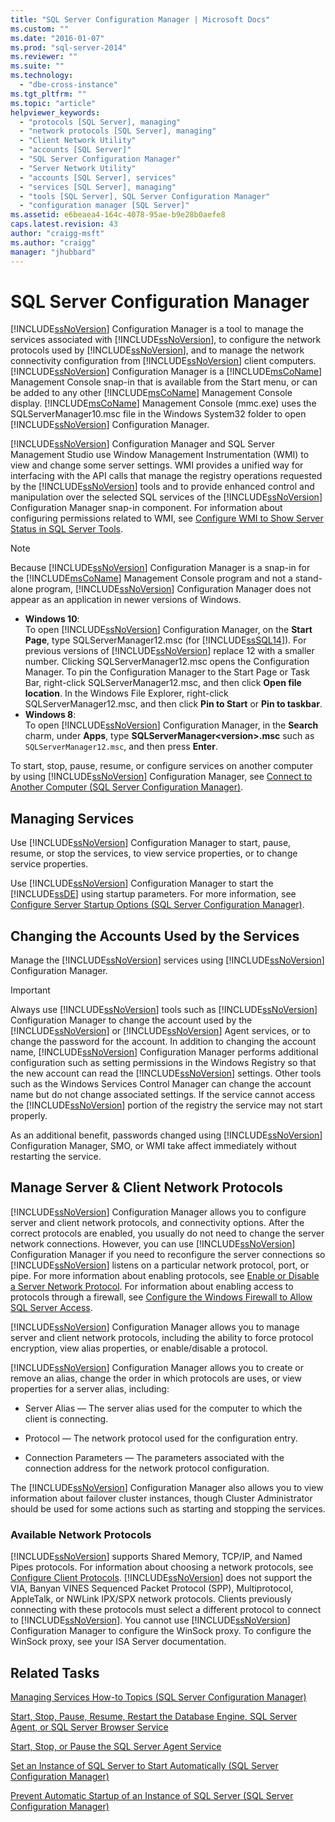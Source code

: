 ```yaml
---
title: "SQL Server Configuration Manager | Microsoft Docs"
ms.custom: ""
ms.date: "2016-01-07"
ms.prod: "sql-server-2014"
ms.reviewer: ""
ms.suite: ""
ms.technology: 
  - "dbe-cross-instance"
ms.tgt_pltfrm: ""
ms.topic: "article"
helpviewer_keywords: 
  - "protocols [SQL Server], managing"
  - "network protocols [SQL Server], managing"
  - "Client Network Utility"
  - "accounts [SQL Server]"
  - "SQL Server Configuration Manager"
  - "Server Network Utility"
  - "accounts [SQL Server], services"
  - "services [SQL Server], managing"
  - "tools [SQL Server], SQL Server Configuration Manager"
  - "configuration manager [SQL Server]"
ms.assetid: e6beaea4-164c-4078-95ae-b9e28b0aefe8
caps.latest.revision: 43
author: "craigg-msft"
ms.author: "craigg"
manager: "jhubbard"
---
```

# SQL Server Configuration Manager
  [!INCLUDE[ssNoVersion](../includes/ssnoversion-md.md)] Configuration Manager is a tool to manage the services associated with [!INCLUDE[ssNoVersion](../includes/ssnoversion-md.md)], to configure the network protocols used by [!INCLUDE[ssNoVersion](../includes/ssnoversion-md.md)], and to manage the network connectivity configuration from [!INCLUDE[ssNoVersion](../includes/ssnoversion-md.md)] client computers. [!INCLUDE[ssNoVersion](../includes/ssnoversion-md.md)] Configuration Manager is a [!INCLUDE[msCoName](../includes/msconame-md.md)] Management Console snap-in that is available from the Start menu, or can be added to any other [!INCLUDE[msCoName](../includes/msconame-md.md)] Management Console display. [!INCLUDE[msCoName](../includes/msconame-md.md)] Management Console (mmc.exe) uses the SQLServerManager10.msc file in the Windows System32 folder to open [!INCLUDE[ssNoVersion](../includes/ssnoversion-md.md)] Configuration Manager.  
  
 [!INCLUDE[ssNoVersion](../includes/ssnoversion-md.md)] Configuration Manager and SQL Server Management Studio use Window Management Instrumentation (WMI) to view and change some server settings. WMI provides a unified way for interfacing with the API calls that manage the registry operations requested by the [!INCLUDE[ssNoVersion](../includes/ssnoversion-md.md)] tools and to provide enhanced control and manipulation over the selected SQL services of the [!INCLUDE[ssNoVersion](../includes/ssnoversion-md.md)] Configuration Manager snap-in component. For information about configuring permissions related to WMI, see [Configure WMI to Show Server Status in SQL Server Tools](../database-engine/configure-wmi-to-show-server-status-in-sql-server-tools.md).  
  
> [!NOTE]  
>  Because [!INCLUDE[ssNoVersion](../includes/ssnoversion-md.md)] Configuration Manager is a snap-in for the [!INCLUDE[msCoName](../includes/msconame-md.md)] Management Console program and not a stand-alone program, [!INCLUDE[ssNoVersion](../includes/ssnoversion-md.md)] Configuration Manager does not appear as an application in newer versions of Windows.  
>   
>  -   **Windows 10**:  
>          To open [!INCLUDE[ssNoVersion](../includes/ssnoversion-md.md)] Configuration Manager, on the **Start Page**, type SQLServerManager12.msc (for [!INCLUDE[ssSQL14](../includes/sssql14-md.md)]). For previous versions of [!INCLUDE[ssNoVersion](../includes/ssnoversion-md.md)] replace 12 with a smaller number. Clicking SQLServerManager12.msc opens the Configuration Manager. To pin the Configuration Manager to the Start Page or Task Bar, right-click SQLServerManager12.msc, and then click **Open file location**. In the Windows File Explorer, right-click SQLServerManager12.msc, and then click **Pin to Start** or **Pin to taskbar**.  
> -   **Windows 8**:  
>          To open [!INCLUDE[ssNoVersion](../includes/ssnoversion-md.md)] Configuration Manager, in the **Search** charm, under **Apps**, type **SQLServerManager\<version>.msc** such as `SQLServerManager12.msc`, and then press **Enter**.  
  
 To start, stop, pause, resume, or configure services on another computer by using [!INCLUDE[ssNoVersion](../includes/ssnoversion-md.md)] Configuration Manager, see [Connect to Another Computer &#40;SQL Server Configuration Manager&#41;](../database-engine/configure-windows/scm-services-connect-to-another-computer.md).  
  
## Managing Services  
 Use [!INCLUDE[ssNoVersion](../includes/ssnoversion-md.md)] Configuration Manager to start, pause, resume, or stop the services, to view service properties, or to change service properties.  
  
 Use [!INCLUDE[ssNoVersion](../includes/ssnoversion-md.md)] Configuration Manager to start the [!INCLUDE[ssDE](../includes/ssde-md.md)] using startup parameters.  For more information, see [Configure Server Startup Options &#40;SQL Server Configuration Manager&#41;](../database-engine/configure-windows/scm-services-configure-server-startup-options.md).  
  
## Changing the Accounts Used by the Services  
 Manage the [!INCLUDE[ssNoVersion](../includes/ssnoversion-md.md)] services using [!INCLUDE[ssNoVersion](../includes/ssnoversion-md.md)] Configuration Manager.  
  
> [!IMPORTANT]  
>  Always use [!INCLUDE[ssNoVersion](../includes/ssnoversion-md.md)] tools such as [!INCLUDE[ssNoVersion](../includes/ssnoversion-md.md)] Configuration Manager to change the account used by the [!INCLUDE[ssNoVersion](../includes/ssnoversion-md.md)] or [!INCLUDE[ssNoVersion](../includes/ssnoversion-md.md)] Agent services, or to change the password for the account. In addition to changing the account name, [!INCLUDE[ssNoVersion](../includes/ssnoversion-md.md)] Configuration Manager performs additional configuration such as setting permissions in the Windows Registry so that the new account can read the [!INCLUDE[ssNoVersion](../includes/ssnoversion-md.md)] settings. Other tools such as the Windows Services Control Manager can change the account name but do not change associated settings. If the service cannot access the [!INCLUDE[ssNoVersion](../includes/ssnoversion-md.md)] portion of the registry the service may not start properly.  
  
 As an additional benefit, passwords changed using [!INCLUDE[ssNoVersion](../includes/ssnoversion-md.md)] Configuration Manager, SMO, or WMI take affect immediately without restarting the service.  
  
## Manage Server & Client Network Protocols  
 [!INCLUDE[ssNoVersion](../includes/ssnoversion-md.md)] Configuration Manager allows you to configure server and client network protocols, and connectivity options. After the correct protocols are enabled, you usually do not need to change the server network connections. However, you can use [!INCLUDE[ssNoVersion](../includes/ssnoversion-md.md)] Configuration Manager if you need to reconfigure the server connections so [!INCLUDE[ssNoVersion](../includes/ssnoversion-md.md)] listens on a particular network protocol, port, or pipe. For more information about enabling protocols, see [Enable or Disable a Server Network Protocol](../database-engine/configure-windows/enable-or-disable-a-server-network-protocol.md). For information about enabling access to protocols through a firewall, see [Configure the Windows Firewall to Allow SQL Server Access](../sql-server/install/configure-the-windows-firewall-to-allow-sql-server-access.md).  
  
 [!INCLUDE[ssNoVersion](../includes/ssnoversion-md.md)] Configuration Manager allows you to manage server and client network protocols, including the ability to force protocol encryption, view alias properties, or enable/disable a protocol.  
  
 [!INCLUDE[ssNoVersion](../includes/ssnoversion-md.md)] Configuration Manager allows you to create or remove an alias, change the order in which protocols are uses, or view properties for a server alias, including:  
  
-   Server Alias — The server alias used for the computer to which the client is connecting.  
  
-   Protocol — The network protocol used for the configuration entry.  
  
-   Connection Parameters — The parameters associated with the connection address for the network protocol configuration.  
  
 The [!INCLUDE[ssNoVersion](../includes/ssnoversion-md.md)] Configuration Manager also allows you to view information about failover cluster instances, though Cluster Administrator should be used for some actions such as starting and stopping the services.  
  
### Available Network Protocols  
 [!INCLUDE[ssNoVersion](../includes/ssnoversion-md.md)] supports Shared Memory, TCP/IP, and Named Pipes protocols. For information about choosing a network protocols, see [Configure Client Protocols](../database-engine/configure-windows/configure-client-protocols.md). [!INCLUDE[ssNoVersion](../includes/ssnoversion-md.md)] does not support the VIA, Banyan VINES Sequenced Packet Protocol (SPP), Multiprotocol, AppleTalk, or NWLink IPX/SPX network protocols. Clients previously connecting with these protocols must select a different protocol to connect to [!INCLUDE[ssNoVersion](../includes/ssnoversion-md.md)]. You cannot use [!INCLUDE[ssNoVersion](../includes/ssnoversion-md.md)] Configuration Manager to configure the WinSock proxy. To configure the WinSock proxy, see your ISA Server documentation.  
  
## Related Tasks  
 [Managing Services How-to Topics &#40;SQL Server Configuration Manager&#41;](../database-engine/configure-windows/sql-server-configuration-manager.md)  
  
 [Start, Stop, Pause, Resume, Restart the Database Engine, SQL Server Agent, or SQL Server Browser Service](../database-engine/configure-windows/start-stop-pause-resume-restart-sql-server-services.md)  
  
 [Start, Stop, or Pause the SQL Server Agent Service](../database-engine/start-stop-or-pause-the-sql-server-agent-service.md)  
  
 [Set an Instance of SQL Server to Start Automatically &#40;SQL Server Configuration Manager&#41;](../database-engine/configure-windows/scm-services-set-an-instance-to-start-automatically.md)  
  
 [Prevent Automatic Startup of an Instance of SQL Server &#40;SQL Server Configuration Manager&#41;](../database-engine/configure-windows/scm-services-prevent-automatic-startup-of-an-instance.md)  
  
  